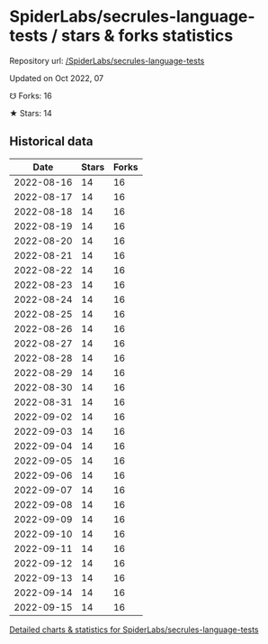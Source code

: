 # SpiderLabs/secrules-language-tests / stars & forks statistics

Repository url: [/SpiderLabs/secrules-language-tests](https://github.com/SpiderLabs/secrules-language-tests)

Updated on Oct 2022, 07

☋ Forks: 16

★ Stars: 14

## Historical data
| Date | Stars | Forks |
|------|-------|-------|
| 2022-08-16 | 14 | 16 | 
| 2022-08-17 | 14 | 16 | 
| 2022-08-18 | 14 | 16 | 
| 2022-08-19 | 14 | 16 | 
| 2022-08-20 | 14 | 16 | 
| 2022-08-21 | 14 | 16 | 
| 2022-08-22 | 14 | 16 | 
| 2022-08-23 | 14 | 16 | 
| 2022-08-24 | 14 | 16 | 
| 2022-08-25 | 14 | 16 | 
| 2022-08-26 | 14 | 16 | 
| 2022-08-27 | 14 | 16 | 
| 2022-08-28 | 14 | 16 | 
| 2022-08-29 | 14 | 16 | 
| 2022-08-30 | 14 | 16 | 
| 2022-08-31 | 14 | 16 | 
| 2022-09-02 | 14 | 16 | 
| 2022-09-03 | 14 | 16 | 
| 2022-09-04 | 14 | 16 | 
| 2022-09-05 | 14 | 16 | 
| 2022-09-06 | 14 | 16 | 
| 2022-09-07 | 14 | 16 | 
| 2022-09-08 | 14 | 16 | 
| 2022-09-09 | 14 | 16 | 
| 2022-09-10 | 14 | 16 | 
| 2022-09-11 | 14 | 16 | 
| 2022-09-12 | 14 | 16 | 
| 2022-09-13 | 14 | 16 | 
| 2022-09-14 | 14 | 16 | 
| 2022-09-15 | 14 | 16 | 


[Detailed charts & statistics for SpiderLabs/secrules-language-tests](https://reviewgithub.com/rep/SpiderLabs/secrules-language-tests)
